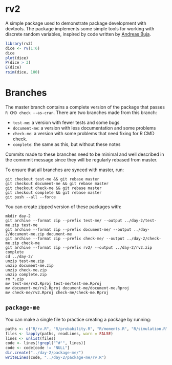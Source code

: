 # rv2

A simple package used to demonstrate package development with devtools. The package implements some simple tools for working with discrete random variables, inspired by code written by [Andreas Buja](http://stat.wharton.upenn.edu/~buja/STAT-101/src-probability.R).

```r
library(rv2)
dice <- rv(1:6)
dice
plot(dice)
P(dice > 3)
E(dice)
rsim(dice, 100)
```

# Branches

The master branch contains a complete version of the package that passes `R CMD check --as-cran`. There are two branches made from this branch:

* `test-me`: a version with fewer tests and some bugs
* `document-me`: a version with less documentation and some problems
* `check-me`: a version with some problems that need fixing for R CMD check.
* `complete`: the same as this, but without these notes

Commits made to these branches need to be minimal and well described in the commmit message since they will be regularly rebased from master.

To ensure that all branches are synced with master, run:

```
git checkout test-me && git rebase master
git checkout document-me && git rebase master
git checkout check-me && git rebase master
git checkout complete && git rebase master
git push --all --force
```

You can create zipped version of these packages with:

```
mkdir day-2
git archive --format zip --prefix test-me/ --output ../day-2/test-me.zip test-me 
git archive --format zip --prefix document-me/ --output ../day-2/document-me.zip document-me 
git archive --format zip --prefix check-me/ --output ../day-2/check-me.zip check-me 
git archive --format zip --prefix rv2/ --output ../day-2/rv2.zip complete 
cd ../day-2/
unzip test-me.zip
unzip document-me.zip
unzip check-me.zip
unzip complete.zip
rm *.zip
mv test-me/rv2.Rproj test-me/test-me.Rproj
mv document-me/rv2.Rproj document-me/document-me.Rproj
mv check-me/rv2.Rproj check-me/check-me.Rproj
```

## `package-me`

You can make a single file to practice creating a package by running:

```R
paths <- c("R/rv.R", "R/probability.R", "R/moments.R", "R/simulation.R", "R/ops.R")
files <- lapply(paths, readLines, warn = FALSE)
lines <- unlist(files)
code <- lines[!grepl("^#'", lines)]
code <- code[code != "NULL"]
dir.create("../day-2/package-me/")
writeLines(code, "../day-2/package-me/rv.R")
```
